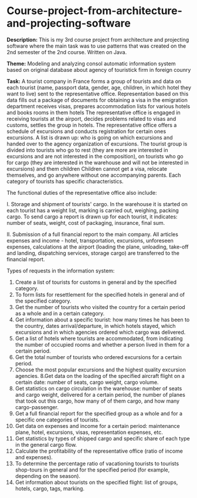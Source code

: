 # Course-project-from-architecture-and-projecting-software

**Description:** This is my 3rd course project from architecture and projecting software where the main task was to use patterns that was created on the 2nd semester of the 2nd course. Written on Java.

**Theme:** Modeling and analyzing consol automatic information system based on original database about agency of touristick firm in foreign counry

**Task:** A tourist company in France forms a group of tourists and data on each tourist (name, passport data, gender, age, children, in which hotel they want to live) sent to the representative office. Representation based on this data fills out a package of documents for obtaining a visa in the emigration department receives visas, prepares accommodation lists for various hotels and books rooms in them hotels The representative office is engaged in receiving tourists at the airport, decides problems related to visas and customs, settles the group in hotels. The representative office offers a schedule of excursions and conducts registration for certain ones excursions. A list is drawn up: who is going on which excursions and handed over to the agency organization of excursions. The tourist group is divided into tourists who go to rest (they are more are interested in excursions and are not interested in the composition), on tourists who go for cargo (they are interested in the warehouse and will not be interested in excursions) and them children Children cannot get a visa, relocate themselves, and go anywhere without one accompanying parents. Each category of tourists has specific characteristics.

The functional duties of the representative office also include:

I. Storage and shipment of tourists' cargo. In the warehouse it is started on each tourist has a weight list, marking is carried out, weighing, packing cargo. To send cargo a report is drawn up for each tourist, it indicates: number of seats, weight, cost of packaging, insurance, final sum.

II. Submission of a full financial report to the main company. All articles expenses and income - hotel, transportation, excursions, unforeseen expenses, calculations at the airport (loading the plane, unloading, take-off and landing, dispatching services, storage cargo) are transferred to the financial report.

Types of requests in the information system:

1. Create a list of tourists for customs in general and by the specified category.
2. To form lists for resettlement for the specified hotels in general and of the specified category.
3. Get the number of tourists who visited the country for a certain period as a whole and in a certain category.
4. Get information about a specific tourist: how many times he has been to the country, dates arrival/departure, in which hotels stayed, which excursions and in which agencies ordered which cargo was delivered.
5. Get a list of hotels where tourists are accommodated, from indicating the number of occupied rooms and whether a person lived in them for a certain period.
6. Get the total number of tourists who ordered excursions for a certain period.
7. Choose the most popular excursions and the highest quality excursion agencies.
8.Get data on the loading of the specified aircraft flight on a certain date: number of seats, cargo weight, cargo volume.
9. Get statistics on cargo circulation in the warehouse: number of seats and cargo weight, delivered for a certain period, the number of planes that took out this cargo, how many of of them cargo, and how many cargo-passenger.
10. Get a full financial report for the specified group as a whole and for a specific one categories of tourists.
11. Get data on expenses and income for a certain period: maintenance plane, hotel, excursions, visas, representation expenses, etc.
12. Get statistics by types of shipped cargo and specific share of each type in the general cargo flow.
13. Calculate the profitability of the representative office (ratio of income and expenses).
14. To determine the percentage ratio of vacationing tourists to tourists shop-tours in general and for the specified period (for example, depending on the season).
15. Get information about tourists on the specified flight: list of groups, hotels, cargo, tags, marking.
